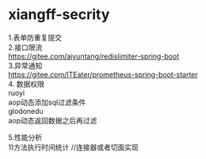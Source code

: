 # xiangff-secrity
1.表单防重复提交</br>
2.接口限流</br>
  https://gitee.com/aiyuntang/redislimiter-spring-boot </br>
3.异常通知</br>
   https://gitee.com/ITEater/prometheus-spring-boot-starter</br>
4. 数据权限</br>
   ruoyi </br>
     aop动态添加sql过滤条件</br>
   glodonedu</br>
     aop动态返回数据之后再过滤</br>
     
5.性能分析 <br/>
   1)方法执行时间统计 //连接器或者切面实现<br/>
   
  
 
